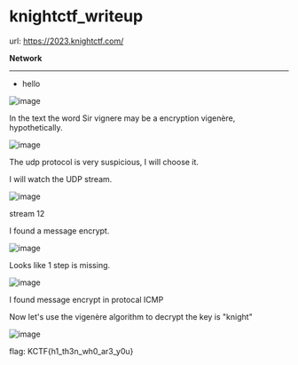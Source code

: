 # knightctf_writeup
url: https://2023.knightctf.com/

**Network**

-----------------------------------------------

- hello

![image](https://user-images.githubusercontent.com/121002781/215470437-fb95af61-0a5c-47da-a9bb-ad39625dd1e1.png)

In the text the word Sir vignere may be a encryption vigenère, hypothetically.

![image](https://user-images.githubusercontent.com/121002781/215470919-6ee3a4ab-809a-4a66-bc5c-e5d2b99b7123.png)

The udp protocol is very suspicious, I will choose it.

I will watch the UDP stream.

![image](https://user-images.githubusercontent.com/121002781/215471634-6d22c54d-be0c-45ab-9b22-d0cbf1b040f7.png)

stream 12

I  found a message encrypt.

![image](https://user-images.githubusercontent.com/121002781/215472380-cbd67575-1996-4050-a363-53eb62a9c3ba.png)

Looks like 1 step is missing.

![image](https://user-images.githubusercontent.com/121002781/215473393-5a645512-9edd-4698-ab82-bc0702a82e1d.png)

I found message encrypt in protocal ICMP

Now let's use the vigenère algorithm to decrypt the key is "knight"

![image](https://user-images.githubusercontent.com/121002781/215473827-f33d0175-3987-4a11-90f0-ee6165fbf0bb.png)

flag: KCTF{h1_th3n_wh0_ar3_y0u}
